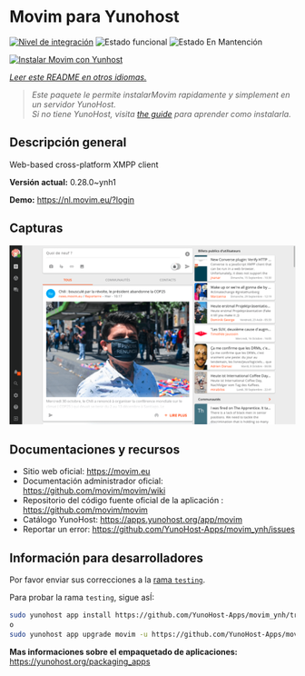<!--
Este archivo README esta generado automaticamente<https://github.com/YunoHost/apps/tree/master/tools/readme_generator>
No se debe editar a mano.
-->

# Movim para Yunohost

[![Nivel de integración](https://dash.yunohost.org/integration/movim.svg)](https://ci-apps.yunohost.org/ci/apps/movim/) ![Estado funcional](https://ci-apps.yunohost.org/ci/badges/movim.status.svg) ![Estado En Mantención](https://ci-apps.yunohost.org/ci/badges/movim.maintain.svg)

[![Instalar Movim con Yunhost](https://install-app.yunohost.org/install-with-yunohost.svg)](https://install-app.yunohost.org/?app=movim)

*[Leer este README en otros idiomas.](./ALL_README.md)*

> *Este paquete le permite instalarMovim rapidamente y simplement en un servidor YunoHost.*  
> *Si no tiene YunoHost, visita [the guide](https://yunohost.org/install) para aprender como instalarla.*

## Descripción general

Web-based cross-platform XMPP client


**Versión actual:** 0.28.0~ynh1

**Demo:** <https://nl.movim.eu/?login>

## Capturas

![Captura de Movim](./doc/screenshots/movim.png)

## Documentaciones y recursos

- Sitio web oficial: <https://movim.eu>
- Documentación administrador oficial: <https://github.com/movim/movim/wiki>
- Repositorio del código fuente oficial de la aplicación : <https://github.com/movim/movim>
- Catálogo YunoHost: <https://apps.yunohost.org/app/movim>
- Reportar un error: <https://github.com/YunoHost-Apps/movim_ynh/issues>

## Información para desarrolladores

Por favor enviar sus correcciones a la [rama `testing`](https://github.com/YunoHost-Apps/movim_ynh/tree/testing).

Para probar la rama `testing`, sigue asÍ:

```bash
sudo yunohost app install https://github.com/YunoHost-Apps/movim_ynh/tree/testing --debug
o
sudo yunohost app upgrade movim -u https://github.com/YunoHost-Apps/movim_ynh/tree/testing --debug
```

**Mas informaciones sobre el empaquetado de aplicaciones:** <https://yunohost.org/packaging_apps>
